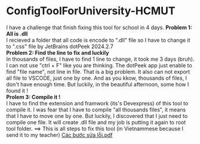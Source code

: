 # ConfigToolForUniversity-HCMUT
I have a challenge that finish fixing this tool for school in 4 days.
**Problem 1: All is .dll**\
I recieved a folder that all code is encode to ".dll" file so I have to change it to ".css" file by JetBrains dotPeek 2024.2.7\
**Problem 2: Find the line to fix and luckily**\
In thousands of files, I have to find 1 line to change, it took me 3 days (bruh). I can not use "ctrl + F" like you are thinking. The dotPeek app just enable to find "file name", not line in file. That is a big problem. It also can not export all file to VSCODE, just one by one. And as you kkow, thousands of files, I don't have enough time. But luckily, in the beautiful afternoon, some how I found it !\
**Prolem 3: Compile it !**\
I have to find the extension and framwork (its's Devexpress) of this tool to compile it. I was fear that I have to compile "all thousands files", it means that I have to move one by one. But luckily, I discovered that I just need to compile one file. It will create .dll file and my job is putting it again to root tool folder.
==> This is all steps to fix this tool (in Vietnammese because I send it to my teacher) [Các bước sửa lỗi.pdf](https://github.com/user-attachments/files/19049890/Cac.b.c.s.a.l.i.pdf)
